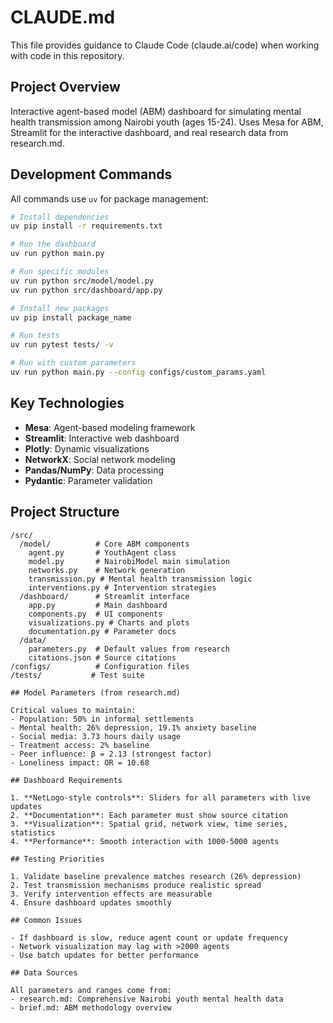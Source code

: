 # CLAUDE.md

This file provides guidance to Claude Code (claude.ai/code) when working with code in this repository.

## Project Overview

Interactive agent-based model (ABM) dashboard for simulating mental health transmission among Nairobi youth (ages 15-24). Uses Mesa for ABM, Streamlit for the interactive dashboard, and real research data from research.md.

## Development Commands

All commands use `uv` for package management:

```bash
# Install dependencies
uv pip install -r requirements.txt

# Run the dashboard
uv run python main.py

# Run specific modules
uv run python src/model/model.py
uv run python src/dashboard/app.py

# Install new packages
uv pip install package_name

# Run tests
uv run pytest tests/ -v

# Run with custom parameters
uv run python main.py --config configs/custom_params.yaml
```

## Key Technologies

- **Mesa**: Agent-based modeling framework
- **Streamlit**: Interactive web dashboard
- **Plotly**: Dynamic visualizations
- **NetworkX**: Social network modeling
- **Pandas/NumPy**: Data processing
- **Pydantic**: Parameter validation

## Project Structure

```
/src/
  /model/          # Core ABM components
    agent.py       # YouthAgent class
    model.py       # NairobiModel main simulation
    networks.py    # Network generation
    transmission.py # Mental health transmission logic
    interventions.py # Intervention strategies
  /dashboard/      # Streamlit interface
    app.py         # Main dashboard
    components.py  # UI components
    visualizations.py # Charts and plots
    documentation.py # Parameter docs
  /data/
    parameters.py  # Default values from research
    citations.json # Source citations
/configs/          # Configuration files
/tests/           # Test suite

## Model Parameters (from research.md)

Critical values to maintain:
- Population: 50% in informal settlements
- Mental health: 26% depression, 19.1% anxiety baseline
- Social media: 3.73 hours daily usage
- Treatment access: 2% baseline
- Peer influence: β = 2.13 (strongest factor)
- Loneliness impact: OR = 10.68

## Dashboard Requirements

1. **NetLogo-style controls**: Sliders for all parameters with live updates
2. **Documentation**: Each parameter must show source citation
3. **Visualization**: Spatial grid, network view, time series, statistics
4. **Performance**: Smooth interaction with 1000-5000 agents

## Testing Priorities

1. Validate baseline prevalence matches research (26% depression)
2. Test transmission mechanisms produce realistic spread
3. Verify intervention effects are measurable
4. Ensure dashboard updates smoothly

## Common Issues

- If dashboard is slow, reduce agent count or update frequency
- Network visualization may lag with >2000 agents
- Use batch updates for better performance

## Data Sources

All parameters and ranges come from:
- research.md: Comprehensive Nairobi youth mental health data
- brief.md: ABM methodology overview